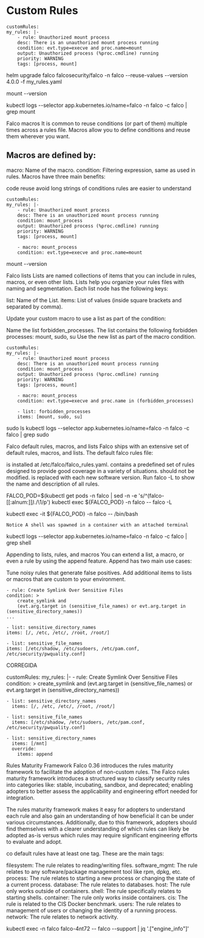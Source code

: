 # Custom Rules

    customRules:
    my_rules: |-
        - rule: Unauthorized mount process
        desc: There is an unauthorized mount process running
        condition: evt.type=execve and proc.name=mount
        output: Unauthorized process (%proc.cmdline) running
        priority: WARNING
        tags: [process, mount]

    
helm upgrade falco falcosecurity/falco -n falco --reuse-values --version 4.0.0 -f my_rules.yaml


mount --version

kubectl logs --selector app.kubernetes.io/name=falco -n falco -c falco | grep mount



Falco macros
It is common to reuse conditions (or part of them) multiple times across a rules file. Macros allow you to define conditions and reuse them wherever you want.



## Macros are defined by:

macro: Name of the macro.
condition: Filtering expression, same as used in rules.
Macros have three main benefits:

code reuse
avoid long strings of conditions
rules are easier to understand



    customRules:
    my_rules: |-
        - rule: Unauthorized mount process
        desc: There is an unauthorized mount process running
        condition: mount_process
        output: Unauthorized process (%proc.cmdline) running
        priority: WARNING
        tags: [process, mount]

        - macro: mount_process
        condition: evt.type=execve and proc.name=mount


mount --version


Falco lists
Lists are named collections of items that you can include in rules, macros, or even other lists. Lists help you organize your rules files with naming and segmentation. Each list node has the following keys:

list: Name of the List.
items: List of values (inside square brackets and separated by comma).


Update your custom macro to use a list as part of the condition:

Name the list forbidden_processes.
The list contains the following forbidden processes: mount, sudo, su
Use the new list as part of the macro condition.


    customRules:
    my_rules: |-
        - rule: Unauthorized mount process
        desc: There is an unauthorized mount process running
        condition: mount_process
        output: Unauthorized process (%proc.cmdline) running
        priority: WARNING
        tags: [process, mount]

        - macro: mount_process
        condition: evt.type=execve and proc.name in (forbidden_processes)

        - list: forbidden_processes
        items: [mount, sudo, su]


sudo ls
kubectl logs --selector app.kubernetes.io/name=falco -n falco -c falco | grep sudo


Falco default rules, macros, and lists
Falco ships with an extensive set of default rules, macros, and lists. The default falco rules file:

is installed at /etc/falco/falco_rules.yaml.
contains a predefined set of rules designed to provide good coverage in a variety of situations.
should not be modified.
is replaced with each new software version.
Run falco -L to show the name and description of all rules.




FALCO_POD=$(kubectl get pods -n falco | sed -n -e 's/^\(falco-[[:alnum:]]*\).*/\1/p')
kubectl exec ${FALCO_POD} -n falco -- falco -L

kubectl exec -it ${FALCO_POD} -n falco -- /bin/bash

    Notice A shell was spawned in a container with an attached terminal

kubectl logs --selector app.kubernetes.io/name=falco -n falco -c falco | grep shell


Appending to lists, rules, and macros
You can extend a list, a macro, or even a rule by using the append feature. Append has two main use cases:

Tune noisy rules that generate false positives.
Add additional items to lists or macros that are custom to your environment.


    - rule: Create Symlink Over Sensitive Files
    condition: >
        create_symlink and
        (evt.arg.target in (sensitive_file_names) or evt.arg.target in (sensitive_directory_names))
    ...

    - list: sensitive_directory_names
    items: [/, /etc, /etc/, /root, /root/]

    - list: sensitive_file_names
    items: [/etc/shadow, /etc/sudoers, /etc/pam.conf, /etc/security/pwquality.conf]



CORREGIDA


customRules:
  my_rules: |-
    - rule: Create Symlink Over Sensitive Files
      condition: >
        create_symlink and
        (evt.arg.target in (sensitive_file_names) or evt.arg.target in (sensitive_directory_names))

    - list: sensitive_directory_names
      items: [/, /etc, /etc/, /root, /root/]

    - list: sensitive_file_names
      items: [/etc/shadow, /etc/sudoers, /etc/pam.conf, /etc/security/pwquality.conf]

    - list: sensitive_directory_names
      items: [/mnt]
      override:
        items: append



Rules Maturity Framework
Falco 0.36 introduces the rules maturity framework to facilitate the adoption of non-custom rules. The Falco rules maturity framework introduces a structured way to classify security rules into categories like: stable, incubating, sandbox, and deprecated; enabling adopters to better assess the applicability and engineering effort needed for integration.

The rules maturity framework makes it easy for adopters to understand each rule and also gain an understanding of how beneficial it can be under various circumstances. Additionally, due to this framework, adopters should find themselves with a clearer understanding of which rules can likely be adopted as-is versus which rules may require significant engineering efforts to evaluate and adopt.



co default rules have at least one tag. These are the main tags:

filesystem: The rule relates to reading/writing files.
software_mgmt: The rule relates to any software/package management tool like rpm, dpkg, etc.
process: The rule relates to starting a new process or changing the state of a current process.
database: The rule relates to databases.
host: The rule only works outside of containers.
shell: The rule specifically relates to starting shells.
container: The rule only works inside containers.
cis: The rule is related to the CIS Docker benchmark.
users: The rule relates to management of users or changing the identity of a running process.
network: The rule relates to network activity.


kubectl exec -n falco falco-4nt72 -- falco --support | jq '.["engine_info"]'